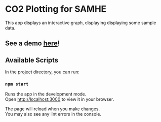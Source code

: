 # CO2 Plotting for SAMHE

This app displays an interactive graph, displaying displaying some sample data.

## See a demo [here](https://jonathandw743.github.io/CO2-plotting-for-SAMHE/)!

## Available Scripts

In the project directory, you can run:

### `npm start`

Runs the app in the development mode.\
Open [http://localhost:3000](http://localhost:3000) to view it in your browser.

The page will reload when you make changes.\
You may also see any lint errors in the console.